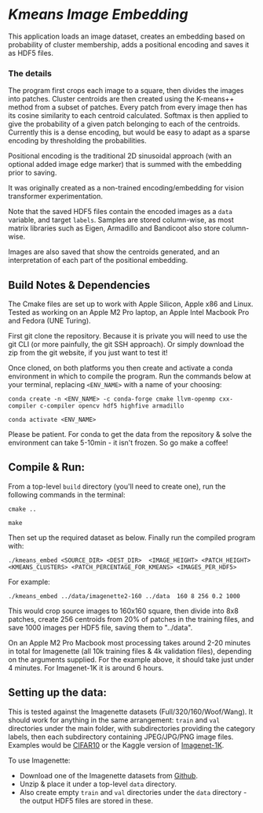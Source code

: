 # _Kmeans Image Embedding_

This application loads an image dataset, creates an embedding based on probability of cluster membership, adds a positional encoding and saves it as HDF5 files. 

### The details

The program first crops each image to a square, then divides the images into patches. Cluster centroids are then created using the K-means++ method from a subset of patches. Every patch from every image then has its cosine similarity to each centroid calculated. Softmax is then applied to give the probability of a given patch belonging to each of the centroids. Currently this is a dense encoding, but would be easy to adapt as a sparse encoding by thresholding the probabilities.

Positional encoding is the traditional 2D sinusoidal approach (with an optional added image edge marker) that is summed with the embedding prior to saving.

It was originally created as a non-trained encoding/embedding for vision transformer experimentation.

Note that the saved HDF5 files contain the encoded images as a `data` variable, and target `labels`. Samples are stored column-wise, as most matrix libraries such as Eigen, Armadillo and Bandicoot also store column-wise.

Images are also saved that show the centroids generated, and an interpretation of each part of the positional embedding.

## Build Notes & Dependencies

The Cmake files are set up to work with Apple Silicon, Apple x86 and Linux. Tested as working on an Apple M2 Pro laptop, an Apple Intel Macbook Pro and Fedora (UNE Turing).

First git clone the repository. Because it is private you will need to use the git CLI (or more painfully, the git SSH approach). Or simply download the zip from the git website, if you just want to test it!

Once cloned, on both platforms you then create and activate a conda environment in which to compile the program. Run the commands below at your terminal, replacing `<ENV_NAME>` with a name of your choosing:

`conda create -n <ENV_NAME> -c conda-forge cmake llvm-openmp cxx-compiler c-compiler opencv hdf5 highfive armadillo`

`conda activate <ENV_NAME>`

Please be patient. For conda to get the data from the repository & solve the environment can take 5-10min - it isn't frozen. So go make a coffee!

## Compile & Run:

From a top-level `build` directory (you'll need to create one), run the following commands in the terminal:

`cmake ..`

`make`

Then set up the required dataset as below. Finally run the compiled program with:

`./kmeans_embed <SOURCE_DIR> <DEST_DIR>  <IMAGE_HEIGHT> <PATCH_HEIGHT> <KMEANS_CLUSTERS> <PATCH_PERCENTAGE_FOR_KMEANS> <IMAGES_PER_HDF5>`

For example:

`./kmeans_embed ../data/imagenette2-160 ../data  160 8 256 0.2 1000`

This would crop source images to 160x160 square, then divide into 8x8 patches, create 256 centroids from 20% of patches in the training files, and save 1000 images per HDF5 file, saving them to "../data".

On an Apple M2 Pro Macbook most processing takes around 2-20 minutes in total for Imagenette (all 10k training files & 4k validation files), depending on the arguments supplied. For the example above, it should take just under 4 minutes. For Imagenet-1K it is around 6 hours.

## Setting up the data:

This is tested against the Imagenette datasets (Full/320/160/Woof/Wang). It should work for anything in the same arrangement: `train` and `val` directories under the main folder, with subdirectories providing the category labels, then each subdirectory containing JPEG/JPG/PNG image files. Examples would be [CIFAR10](https://www.cs.toronto.edu/~kriz/cifar.html) or the Kaggle version of [Imagenet-1K](https://www.kaggle.com/datasets/sautkin/imagenet1k0).

To use Imagenette:

- Download one of the Imagenette datasets from [Github](https://github.com/fastai/imagenette). 
- Unzip & place it under a top-level `data` directory.
- Also create empty `train` and `val` directories under the `data` directory - the output HDF5 files are stored in these.

